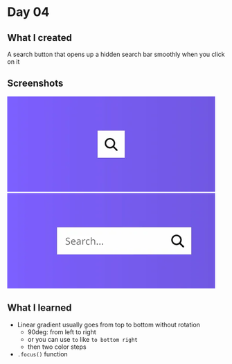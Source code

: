 # Day 04

## What I created

A search button that opens up a hidden search bar smoothly when you click on it

## Screenshots

![Search bar hidden](./screenshots/full1.webp)
![Search bar shown](./screenshots/full2.webp)

## What I learned

- Linear gradient usually goes from top to bottom without rotation
  - 90deg: from left to right
  - or you can use `to` like `to bottom right`
  - then two color steps
- `.focus()` function
